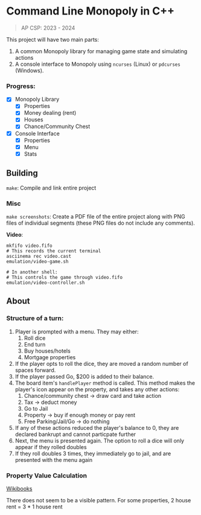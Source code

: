 # Command Line Monopoly in C++

>  AP CSP: 2023 - 2024

This project will have two main parts:
1. A common Monopoly library for managing game state and simulating actions
2. A console interface to Monopoly using `ncurses` (Linux) or `pdcurses` (Windows).

### Progress:

- [x] Monopoly Library
  - [x] Properties
  - [x] Money dealing (rent)
  - [x] Houses
  - [x] Chance/Community Chest
- [x] Console Interface
  - [x] Properties
  - [x] Menu
  - [x] Stats

## Building

`make`: Compile and link entire project

### Misc

`make screenshots`: Create a PDF file of the entire project along with PNG files of individual segments (these PNG files do not include any comments).

**Video**:

```shell
mkfifo video.fifo
# This records the current terminal
asciinema rec video.cast
emulation/video-game.sh

# In another shell:
# This controls the game through video.fifo
emulation/video-controller.sh
```

## About

### Structure of a turn:

1. Player is prompted with a menu. They may either:
    1. Roll dice
    1. End turn
    1. Buy houses/hotels
    1. Mortgage properties
1. If the player opts to roll the dice, they are moved a random number of spaces forward.
1. If the player passed Go, $200 is added to their balance.
1. The board item's `handlePlayer` method is called.
    This method makes the player's icon appear on the property, and takes any other actions:
    1. Chance/community chest -> draw card and take action
    1. Tax -> deduct money
    1. Go to Jail
    1. Property -> buy if enough money or pay rent
    1. Free Parking/Jail/Go -> do nothing
1. If any of these actions reduced the player's balance to 0, they are declared bankrupt and cannot particpate further
1. Next, the menu is presented again. The option to roll a dice will only appear if they rolled doubles
1. If they roll doubles 3 times, they immediately go to jail, and are presented with the menu again

### Property Value Calculation

[Wikibooks](https://en.wikibooks.org/wiki/Monopoly/Properties_reference)

There does not seem to be a visible pattern.
For some properties, 2 house rent = 3 * 1 house rent

